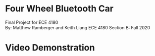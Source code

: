 # Four Wheel Bluetooth Car
Final Project for ECE 4180 <br>
By: Matthew Ramberger and Keith Liang
ECE 4180 Section B: Fall 2020
# Video Demonstration
